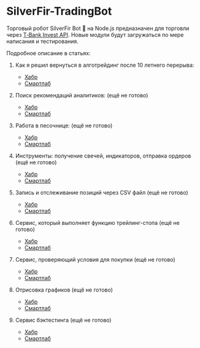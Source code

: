 # SilverFir-TradingBot
Торговый робот SilverFir Bot 🌲 на Node.js предназначен для торговли через [T‑Bank Invest API](https://russianinvestments.github.io/investAPI/swagger-ui/).
Новые модули будут загружаться по мере написания и тестирования. 

Подробное описание в статьях:

1. Как я решил вернуться в алготрейдинг после 10 летнего перерыва:
   * [Хабр](https://habr.com/ru/articles/846938/)
   * [Смартлаб](https://smart-lab.ru/mobile/users/empenoso/blog/)
     
2. Поиск рекомендаций аналитиков:  (ещё не готово)
   * [Хабр](https://habr.com/ru/users/empenoso/)
   * [Смартлаб](https://smart-lab.ru/mobile/users/empenoso/blog/)
   
3. Работа в песочнице: (ещё не готово)
   * [Хабр](https://habr.com/ru/users/empenoso/)
   * [Смартлаб](https://smart-lab.ru/mobile/users/empenoso/blog/)

4. Инструменты: получение свечей, индикаторов, отправка ордеров (ещё не готово)
   * [Хабр](https://habr.com/ru/users/empenoso/)
   * [Смартлаб](https://smart-lab.ru/mobile/users/empenoso/blog/)

5. Запись и отслеживание позиций через CSV файл (ещё не готово)
   * [Хабр](https://habr.com/ru/users/empenoso/)
   * [Смартлаб](https://smart-lab.ru/mobile/users/empenoso/blog/)

6. Сервис, который выполняет функцию трейлинг-стопа (ещё не готово)
   * [Хабр](https://habr.com/ru/users/empenoso/)
   * [Смартлаб](https://smart-lab.ru/mobile/users/empenoso/blog/)

7. Сервис, проверяющий условия для покупки (ещё не готово)
   * [Хабр](https://habr.com/ru/users/empenoso/)
   * [Смартлаб](https://smart-lab.ru/mobile/users/empenoso/blog/)

8. Отрисовка графиков (ещё не готово)
   * [Хабр](https://habr.com/ru/users/empenoso/)
   * [Смартлаб](https://smart-lab.ru/mobile/users/empenoso/blog/)

9. Сервис бэктестинга (ещё не готово)
   * [Хабр](https://habr.com/ru/users/empenoso/)
   * [Смартлаб](https://smart-lab.ru/mobile/users/empenoso/blog/)

